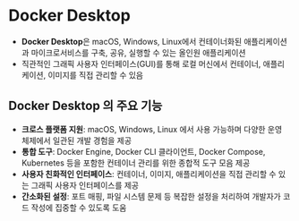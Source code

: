 # Docker Desktop

- **Docker Desktop**은 macOS, Windows, Linux에서 컨테이너화된 애플리케이션과 마이크로서비스를 구축, 공유, 실행할 수 있는 올인원 애플리케이션
- 직관적인 그래픽 사용자 인터페이스(GUI)를 통해 로컬 머신에서 컨테이너, 애플리케이션, 이미지를 직접 관리할 수 있음

## Docker Desktop 의 주요 기능

- **크로스 플랫폼 지원**: macOS, Windows, Linux 에서 사용 가능하며 다양한 운영 체제에서 일관된 개발 경험을 제공
- **통합 도구**: Docker Engine, Docker CLI 클라이언트, Docker Compose, Kubernetes 등을 포함한 컨테이너 관리를 위한 종합적 도구 모음 제공
- **사용자 친화적인 인터페이스**: 컨테이너, 이미지, 애플리케이션을 직접 관리할 수 있는 그래픽 사용자 인터페이스를 제공
- **간소화된 설정**: 포트 매핑, 파일 시스템 문제 등 복잡한 설정을 처리하여 개발자가 코드 작성에 집중할 수 있도록 도움
